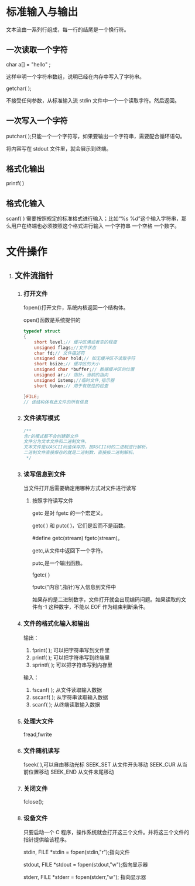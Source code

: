 # 标准输入与输出

文本流由一系列行组成，每一行的结尾是一个换行符。

## 一次读取一个字符

char a[] = "hello" ;

这样申明一个字符串数组，说明已经在内存中写入了字符串。

getchar( );

不接受任何参数，从标准输入流 stdin 文件中一个一个读取字符。然后返回。

## 一次写入一个字符

putchar( );只能一个一个字符写，如果要输出一个字符串，需要配合循环语句。

将内容写在 stdout 文件里，就会展示到终端。

## 格式化输出

printf( )

## 格式化输入

scanf( )
需要按照规定的标准格式进行输入；比如“%s %d”这个输入字符串，那么用户在终端也必须按照这个格式进行输入 一个字符串 一个空格 一个数字。

# 文件操作

1. ## 文件流指针

   1. ### 打开文件

      fopen()打开文件，系统内核返回一个结构体。

      open()函数是系统提供的

      ```c++
      typedef struct
      {
          short level;// 缓冲区满或者空的程度
          unsigned flags;//文件状态
          char fd;// 文件描述符
          unsigned char hold;// 如无缓冲区不读取字符
          short bsize;// 缓冲区的大小
          unsigned char *buffer;// 数据缓冲区的位置
          unsigned ar;// 指针，当前的指向
          unsigned istemp;//临时文件,指示器
          short token;// 用于有效性的检查

      }FILE;
      // 该结构体有此文件的所有信息
      ```

   2. ### 文件读写模式

      ```cpp
      /**
      含r的模式都不会创建新文件
      文件分为文本文件和二进制文件。
      文本文件是以ASCII码值保存的，按ASCII码的二进制进行解析。
      二进制文件直接保存的就是二进制数，直接按二进制解析。
       */


      ```

   3. ### 读写信息到文件

      当文件打开后需要确定用哪种方式对文件进行读写

      1. 按照字符读写文件

         getc 是对 fgetc 的一个宏定义。

         getc( ) 和 putc( )，它们是宏而不是函数。

         #define getc(stream) fgetc(stream)。

         getc,从文件中返回下一个字符。

         putc,是一个输出函数。

         fgetc( )

         fputc("内容",指针)写入信息到文件中

         如果存的是二进制数字，文件打开就会出现编码问题。如果读取的文件有-1 这种数字，不能以 EOF 作为结束判断条件。

   4. ### 文件的格式化输入和输出

      输出：

      1. fprint( ); 可以把字符串写到文件里
      2. printf( ); 可以把字符串写到终端里
      3. sprintf( ); 可以把字符串写到内存里

      输入：

      1. fscanf( ); 从文件读取输入数据
      2. sscanf( ); 从字符串读取输入数据
      3. scanf( ); 从终端读取输入数据

   5. ### 处理大文件

      fread,fwrite

   6. ### 文件随机读写

      fseek( ),可以自由移动光标
      SEEK_SET 从文件开头移动
      SEEK_CUR 从当前位置移动
      SEEK_END 从文件末尾移动

   7. ### 关闭文件

      fclose();

   8. ### 设备文件

      只要启动一个 C 程序，操作系统就会打开这三个文件。并将这三个文件的指针提供给该程序。

      stdin, FILE \*stdin = fopen(stdin,"r");指向文件

      stdout, FILE \*stdout = fopen(stdout,"w");指向显示器

      stderr, FILE \*stderr = fopen(stderr,"w"); 指向显示器
